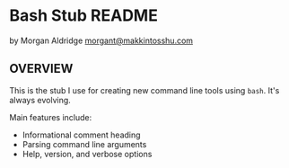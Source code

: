 Bash Stub README
================

by Morgan Aldridge <morgant@makkintosshu.com>

OVERVIEW
--------

This is the stub I use for creating new command line tools using `bash`. It's always evolving.

Main features include:

* Informational comment heading
* Parsing command line arguments
* Help, version, and verbose options
